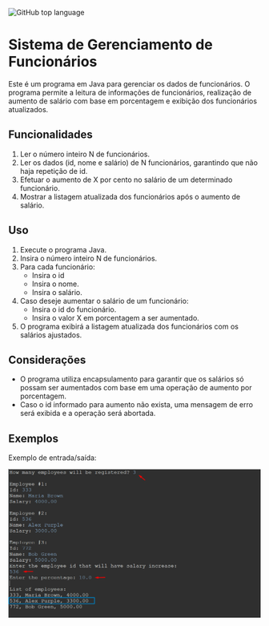 ![GitHub top language](https://img.shields.io/github/languages/top/JoaoSBarbosa/funcionarioManager)

# Sistema de Gerenciamento de Funcionários

Este é um programa em Java para gerenciar os dados de funcionários. O programa permite a leitura de informações de funcionários, realização de aumento de salário com base em porcentagem e exibição dos funcionários atualizados.

## Funcionalidades

1. Ler o número inteiro N de funcionários.
2. Ler os dados (id, nome e salário) de N funcionários, garantindo que não haja repetição de id.
3. Efetuar o aumento de X por cento no salário de um determinado funcionário.
4. Mostrar a listagem atualizada dos funcionários após o aumento de salário.

## Uso

1. Execute o programa Java.
2. Insira o número inteiro N de funcionários.
3. Para cada funcionário:
   - Insira o id
   - Insira o nome.
   - Insira o salário.
4. Caso deseje aumentar o salário de um funcionário:
   - Insira o id do funcionário.
   - Insira o valor X em porcentagem a ser aumentado.
5. O programa exibirá a listagem atualizada dos funcionários com os salários ajustados.

## Considerações

- O programa utiliza encapsulamento para garantir que os salários só possam ser aumentados com base em uma operação de aumento por porcentagem.
- Caso o id informado para aumento não exista, uma mensagem de erro será exibida e a operação será abortada.

## Exemplos

Exemplo de entrada/saída:

![Captura de Tela](./src/public/img/print.png)